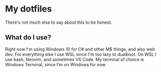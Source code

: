 # My dotfiles

There's not much else to say about this to be honest.

## What do I use?

Right now I'm using Windows 10 for C# and other M$ things, and also web dev.
For everything else I use WSL since I'm too lazy to dualboot.
On WSL I use bash, Neovim, and sometimes VS Code.
My terminal of choice is Windows Terminal, since I'm on Windows for now.

